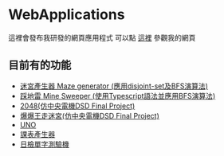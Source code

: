 # WebApplications
這裡會發布我研發的網頁應用程式
可以點 [這裡](https://cutesmouse.github.io/WebApplications/) 參觀我的網頁
## 目前有的功能
- [迷宮產生器 Maze generator (應用disjoint-set及BFS演算法)](https://cutesmouse.github.io/WebApplications/maze_generator/index.html)
- [踩地雷 Mine Sweeper (使用Typescript語法並應用BFS演算法)](https://cutesmouse.github.io/WebApplications/minesweeper/index.html)
- [2048(仿中央電機DSD Final Project)](https://cutesmouse.github.io/WebApplications/2048/2048.html)
- [爆爆王走迷宮(仿中央電機DSD Final Project)](https://cutesmouse.github.io/WebApplications/bomb/)
- [UNO](https://cutesmouse.github.io/WebApplications/uno/)
- [課表產生器](https://cutesmouse.github.io/WebApplications/course/)
- [日檢單字測驗機](https://cutesmouse.github.io/WebApplications/JP_voc/)
